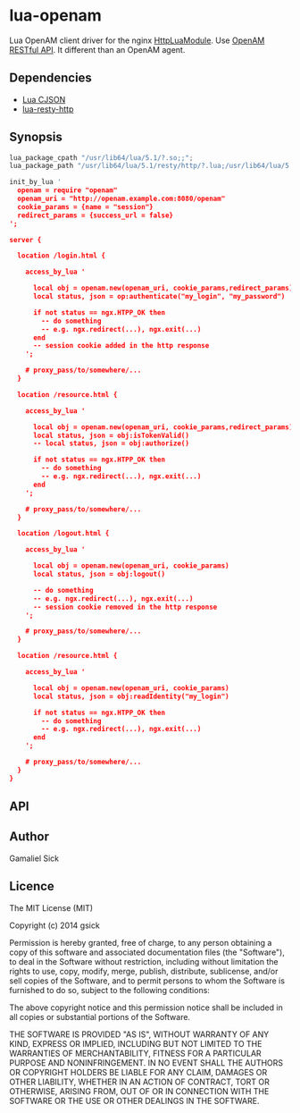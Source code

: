 lua-openam
==========

Lua OpenAM client driver for the nginx [HttpLuaModule](http://wiki.nginx.org/HttpLuaModule). 
 Use [OpenAM RESTful API](http://openam.forgerock.org/openam-documentation/openam-doc-source/doc/dev-guide/index/chap-rest.html). 
 It different than an OpenAM agent.

## Dependencies

* [Lua CJSON](http://www.kyne.com.au/~mark/software/lua-cjson.php)
* [lua-resty-http](https://github.com/pintsized/lua-resty-http)

## Synopsis

```lua
lua_package_cpath "/usr/lib64/lua/5.1/?.so;;";
lua_package_path "/usr/lib64/lua/5.1/resty/http/?.lua;/usr/lib64/lua/5.1/openam/?.lua;;";

init_by_lua '
  openam = require "openam"
  openam_uri = "http://openam.example.com:8080/openam"
  cookie_params = {name = "session"}
  redirect_params = {success_url = false}
';

server {

  location /login.html {

    access_by_lua '

      local obj = openam.new(openam_uri, cookie_params,redirect_params)
      local status, json = op:authenticate("my_login", "my_password")

      if not status == ngx.HTPP_OK then
        -- do something
        -- e.g. ngx.redirect(...), ngx.exit(...)
      end
      -- session cookie added in the http response
    ';

    # proxy_pass/to/somewhere/...
  }

  location /resource.html {

    access_by_lua '

      local obj = openam.new(openam_uri, cookie_params,redirect_params)
      local status, json = obj:isTokenValid()
      -- local status, json = obj:authorize()

      if not status == ngx.HTPP_OK then
        -- do something
        -- e.g. ngx.redirect(...), ngx.exit(...)
      end
    ';

    # proxy_pass/to/somewhere/...
  }

  location /logout.html {

    access_by_lua '

      local obj = openam.new(openam_uri, cookie_params)
      local status, json = obj:logout()

      -- do something
      -- e.g. ngx.redirect(...), ngx.exit(...)
      -- session cookie removed in the http response
    ';

    # proxy_pass/to/somewhere/...
  }

  location /resource.html {

    access_by_lua '

      local obj = openam.new(openam_uri, cookie_params)
      local status, json = obj:readIdentity("my_login")

      if not status == ngx.HTPP_OK then
        -- do something
        -- e.g. ngx.redirect(...), ngx.exit(...)
      end
    ';

    # proxy_pass/to/somewhere/...
  }
}
```

## API

## Author

Gamaliel Sick

## Licence

The MIT License (MIT)

Copyright (c) 2014 gsick

Permission is hereby granted, free of charge, to any person obtaining a copy of
this software and associated documentation files (the "Software"), to deal in
the Software without restriction, including without limitation the rights to
use, copy, modify, merge, publish, distribute, sublicense, and/or sell copies of
the Software, and to permit persons to whom the Software is furnished to do so,
subject to the following conditions:

The above copyright notice and this permission notice shall be included in all
copies or substantial portions of the Software.

THE SOFTWARE IS PROVIDED "AS IS", WITHOUT WARRANTY OF ANY KIND, EXPRESS OR
IMPLIED, INCLUDING BUT NOT LIMITED TO THE WARRANTIES OF MERCHANTABILITY, FITNESS
FOR A PARTICULAR PURPOSE AND NONINFRINGEMENT. IN NO EVENT SHALL THE AUTHORS OR
COPYRIGHT HOLDERS BE LIABLE FOR ANY CLAIM, DAMAGES OR OTHER LIABILITY, WHETHER
IN AN ACTION OF CONTRACT, TORT OR OTHERWISE, ARISING FROM, OUT OF OR IN
CONNECTION WITH THE SOFTWARE OR THE USE OR OTHER DEALINGS IN THE SOFTWARE.
